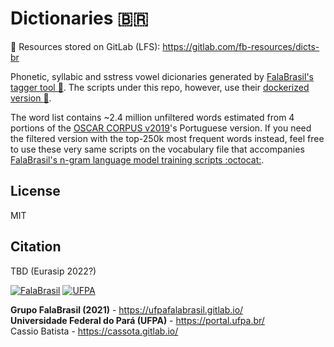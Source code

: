# Dictionaries :brazil:

:fox_face: Resources stored on GitLab (LFS): 
https://gitlab.com/fb-resources/dicts-br

Phonetic, syllabic and sstress vowel dicionaries generated by
[FalaBrasil's tagger tool :fox_face:](https://gitlab.com/fb-nlp/nlp-generator).
The scripts under this repo, however, use their 
[dockerized version :whale:](https://hub.docker.com/u/falabrasil).

The word list contains ~2.4 million unfiltered words estimated from 4 portions
of the [OSCAR CORPUS v2019](https://oscar-corpus.com/)'s Portuguese version.
If you need the filtered version with the top-250k most frequent words instead,
feel free to use these very same scripts on the vocabulary file that accompanies
[FalaBrasil's n-gram language model training scripts :octocat:](https://github.com/falabrasil/lm-br).


## License

MIT


## Citation

TBD (Eurasip 2022?)


[![FalaBrasil](https://gitlab.com/falabrasil/avatars/-/raw/main/logo_fb_git_footer.png)](https://ufpafalabrasil.gitlab.io/ "Visite o site do Grupo FalaBrasil") [![UFPA](https://gitlab.com/falabrasil/avatars/-/raw/main/logo_ufpa_git_footer.png)](https://portal.ufpa.br/ "Visite o site da UFPA")

__Grupo FalaBrasil (2021)__ - https://ufpafalabrasil.gitlab.io/    
__Universidade Federal do Pará (UFPA)__ - https://portal.ufpa.br/     
Cassio Batista - https://cassota.gitlab.io/
